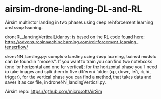 # airsim-drone-landing-DL-and-RL
Airsim multirotor landing in two phases using deep reinforcement learning and deep learning.

droneRL_landingVerticalLidar.py: is based on the RL code found here: https://adventuresinmachinelearning.com/reinforcement-learning-tensorflow/

droneNN_landing.py: complete landing using deep learning, trained models can be found in "models". If you want to train you can find two notebooks (one for horizontal and one for vertical); for the horizontal phase you'll need to take images and split them in five different folder (up, down, left, right, trigger), for the vertical phase you can find a method, that takes data and saves it as csv file, in droneNN_landingVertical.py.

Airsim repo: https://github.com/microsoft/AirSim

